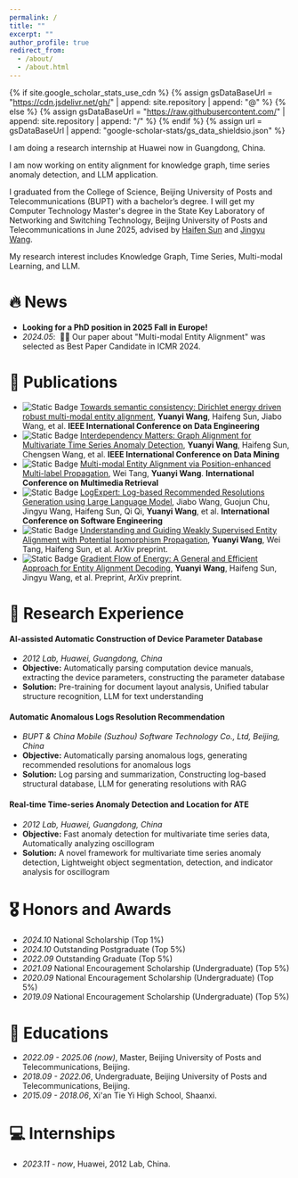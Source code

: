 ```yaml
---
permalink: /
title: ""
excerpt: ""
author_profile: true
redirect_from: 
  - /about/
  - /about.html
---
```


{% if site.google_scholar_stats_use_cdn %}
{% assign gsDataBaseUrl = "https://cdn.jsdelivr.net/gh/" | append: site.repository | append: "@" %}
{% else %}
{% assign gsDataBaseUrl = "https://raw.githubusercontent.com/" | append: site.repository | append: "/" %}
{% endif %}
{% assign url = gsDataBaseUrl | append: "google-scholar-stats/gs_data_shieldsio.json" %}

<span class='anchor' id='about-me'></span>

I am doing a research internship at Huawei now in Guangdong, China.

I am now working on entity alignment for knowledge graph, time series anomaly detection, and LLM application.

I graduated from the College of Science, Beijing University of Posts and Telecommunications (BUPT) with a bachelor’s degree. I will get my Computer Technology Master's degree in the State Key Laboratory of Networking and Switching Technology, Beijing University of Posts and Telecommunications in June 2025, advised by [Haifen Sun](https://scholar.google.com/citations?user=dwhbTsEAAAAJ&hl) and [Jingyu Wang](https://teacher.bupt.edu.cn/wangjingyu/zh_CN/index.htm).

My research interest includes Knowledge Graph, Time Series, Multi-modal Learning, and LLM. 

<!--
I have published more than 100 papers at the top international AI conferences with total <a href='https://scholar.google.com/citations?user=DhtAFkwAAAAJ'>google scholar citations <strong><span id='total_cit'>260000+</span></strong></a> (You can also use google scholar badge <a href='https://scholar.google.com/citations?user=DhtAFkwAAAAJ'><img src="https://img.shields.io/endpoint?url={{ url | url_encode }}&logo=Google%20Scholar&labelColor=f6f6f6&color=9cf&style=flat&label=citations"></a>).
-->

# 🔥 News
- **Looking for a PhD position in 2025 Fall in Europe!**
- *2024.05*: &nbsp;🎉🎉 Our paper about "Multi-modal Entity Alignment" was selected as Best Paper Candidate in ICMR 2024.

<!--
- *2024.09*: &nbsp;🎉🎉 Lorem ipsum dolor sit amet, consectetur adipiscing elit. Vivamus ornare aliquet ipsum, ac tempus justo dapibus sit amet. 
- *2022.02*: &nbsp;🎉🎉 Lorem ipsum dolor sit amet, consectetur adipiscing elit. Vivamus ornare aliquet ipsum, ac tempus justo dapibus sit amet. 
-->

# 📝 Publications 

<!--
<div class='paper-box'><div class='paper-box-image'><div><div class="badge">CVPR 2016</div><img src='images/500x300.png' alt="sym" width="100%"></div></div>
<div class='paper-box-text' markdown="1">

[Deep Residual Learning for Image Recognition](https://openaccess.thecvf.com/content_cvpr_2016/papers/He_Deep_Residual_Learning_CVPR_2016_paper.pdf)

**Kaiming He**, Xiangyu Zhang, Shaoqing Ren, Jian Sun

[**Project**](https://scholar.google.com/citations?view_op=view_citation&hl=zh-CN&user=DhtAFkwAAAAJ&citation_for_view=DhtAFkwAAAAJ:ALROH1vI_8AC) <strong><span class='show_paper_citations' data='DhtAFkwAAAAJ:ALROH1vI_8AC'></span></strong>
- Lorem ipsum dolor sit amet, consectetur adipiscing elit. Vivamus ornare aliquet ipsum, ac tempus justo dapibus sit amet. 
</div>
</div>
-->

- ![Static Badge](https://img.shields.io/badge/ICDE%202024-blue) [Towards semantic consistency: Dirichlet energy driven robust multi-modal entity alignment](https://arxiv.org/pdf/2401.17859), **Yuanyi Wang**, Haifeng Sun, Jiabo Wang, et al. **IEEE International Conference on Data Engineering**
- ![Static Badge](https://img.shields.io/badge/ICDM%202024-blue) [Interdependency Matters: Graph Alignment for Multivariate Time Series Anomaly Detection](https://arxiv.org/pdf/2410.08877), **Yuanyi Wang**, Haifeng Sun, Chengsen Wang, et al. **IEEE International Conference on Data Mining**
- ![Static Badge](https://img.shields.io/badge/ICMR%202024-Best%20Paper%20Candidate-blue) [Multi-modal Entity Alignment via Position-enhanced Multi-label Propagation](https://dl.acm.org/doi/10.1145/3652583.3658085), Wei Tang, **Yuanyi Wang**. **International Conference on Multimedia Retrieval**
- ![Static Badge](https://img.shields.io/badge/ICSE%202024-blue) [LogExpert: Log-based Recommended Resolutions Generation using Large Language Model](https://dl.acm.org/doi/abs/10.1145/3639476.3639773), Jiabo Wang, Guojun Chu, Jingyu Wang, Haifeng Sun, Qi Qi, **Yuanyi Wang**, et al. **International Conference on Software Engineering**
- ![Static Badge](https://img.shields.io/badge/arXiv-red) [Understanding and Guiding Weakly Supervised Entity Alignment with Potential Isomorphism Propagation](https://arxiv.org/pdf/2402.03025), **Yuanyi Wang**, Wei Tang, Haifeng Sun, et al. ArXiv preprint.
- ![Static Badge](https://img.shields.io/badge/arXiv-red) [Gradient Flow of Energy: A General and Efficient Approach for Entity Alignment Decoding](https://arxiv.org/pdf/2401.12798), **Yuanyi Wang**, Haifeng Sun, Jingyu Wang, et al. Preprint, ArXiv preprint.

# 🔬 Research Experience

#### AI-assisted Automatic Construction of Device Parameter Database
- *2012 Lab, Huawei, Guangdong, China*
- **Objective:** Automatically parsing computation device manuals, extracting the device parameters, constructing the parameter database
- **Solution:** Pre-training for document layout analysis, Unified tabular structure recognition, LLM for text understanding

#### Automatic Anomalous Logs Resolution Recommendation
- *BUPT & China Mobile (Suzhou) Software Technology Co., Ltd, Beijing, China*
- **Objective:** Automatically parsing anomalous logs, generating recommended resolutions for anomalous logs
- **Solution:** Log parsing and summarization, Constructing log-based structural database, LLM for generating resolutions with RAG

#### Real-time Time-series Anomaly Detection and Location for ATE
- *2012 Lab, Huawei, Guangdong, China*
- **Objective:** Fast anomaly detection for multivariate time series data, Automatically analyzing oscillogram
- **Solution:** A novel framework for multivariate time series anomaly detection, Lightweight object segmentation, detection, and indicator analysis for oscillogram


# 🎖 Honors and Awards
- *2024.10* National Scholarship (Top 1%)
- *2024.10* Outstanding Postgraduate (Top 5%)
- *2022.09* Outstanding Graduate (Top 5%)
- *2021.09* National Encouragement Scholarship (Undergraduate) (Top 5%)
- *2020.09* National Encouragement Scholarship (Undergraduate) (Top 5%)
- *2019.09* National Encouragement Scholarship (Undergraduate) (Top 5%)

# 📖 Educations
- *2022.09 - 2025.06 (now)*, Master, Beijing University of Posts and Telecommunications, Beijing. 
- *2018.09 - 2022.06*, Undergraduate, Beijing University of Posts and Telecommunications, Beijing.
- *2015.09 - 2018.06*, Xi'an Tie Yi High School, Shaanxi.

<!--
# 💬 Invited Talks
- *2021.06*, Lorem ipsum dolor sit amet, consectetur adipiscing elit. Vivamus ornare aliquet ipsum, ac tempus justo dapibus sit amet. 
- *2021.03*, Lorem ipsum dolor sit amet, consectetur adipiscing elit. Vivamus ornare aliquet ipsum, ac tempus justo dapibus sit amet.  \| [\[video\]](https://github.com/)
-->

# 💻 Internships
- *2023.11 - now*, Huawei, 2012 Lab, China.
